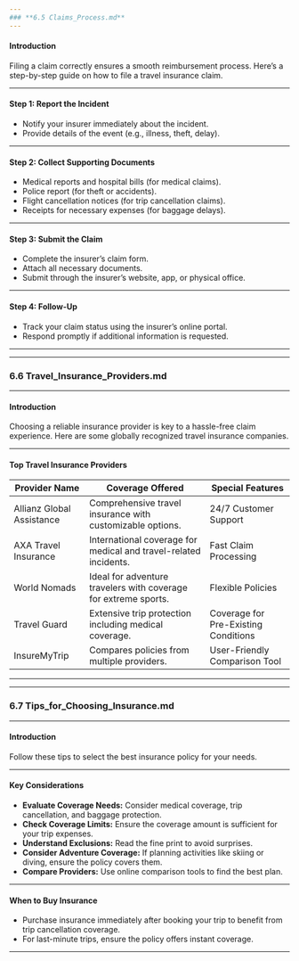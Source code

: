 ```yaml
---
### **6.5 Claims_Process.md**
---
```


#### **Introduction**

Filing a claim correctly ensures a smooth reimbursement process. Here’s a step-by-step guide on how to file a travel insurance claim.

---

#### **Step 1: Report the Incident**

- Notify your insurer immediately about the incident.
- Provide details of the event (e.g., illness, theft, delay).

---

#### **Step 2: Collect Supporting Documents**

- Medical reports and hospital bills (for medical claims).
- Police report (for theft or accidents).
- Flight cancellation notices (for trip cancellation claims).
- Receipts for necessary expenses (for baggage delays).

---

#### **Step 3: Submit the Claim**

- Complete the insurer’s claim form.
- Attach all necessary documents.
- Submit through the insurer’s website, app, or physical office.

---

#### **Step 4: Follow-Up**

- Track your claim status using the insurer’s online portal.
- Respond promptly if additional information is requested.

---

---

### **6.6 Travel_Insurance_Providers.md**

---

#### **Introduction**

Choosing a reliable insurance provider is key to a hassle-free claim experience. Here are some globally recognized travel insurance companies.

---

#### **Top Travel Insurance Providers**

| **Provider Name**         | **Coverage Offered**                                             | **Special Features**                 |
| ------------------------- | ---------------------------------------------------------------- | ------------------------------------ |
| Allianz Global Assistance | Comprehensive travel insurance with customizable options.        | 24/7 Customer Support                |
| AXA Travel Insurance      | International coverage for medical and travel-related incidents. | Fast Claim Processing                |
| World Nomads              | Ideal for adventure travelers with coverage for extreme sports.  | Flexible Policies                    |
| Travel Guard              | Extensive trip protection including medical coverage.            | Coverage for Pre-Existing Conditions |
| InsureMyTrip              | Compares policies from multiple providers.                       | User-Friendly Comparison Tool        |

---

---

### **6.7 Tips_for_Choosing_Insurance.md**

---

#### **Introduction**

Follow these tips to select the best insurance policy for your needs.

---

#### **Key Considerations**

- **Evaluate Coverage Needs:** Consider medical coverage, trip cancellation, and baggage protection.
- **Check Coverage Limits:** Ensure the coverage amount is sufficient for your trip expenses.
- **Understand Exclusions:** Read the fine print to avoid surprises.
- **Consider Adventure Coverage:** If planning activities like skiing or diving, ensure the policy covers them.
- **Compare Providers:** Use online comparison tools to find the best plan.

---

#### **When to Buy Insurance**

- Purchase insurance immediately after booking your trip to benefit from trip cancellation coverage.
- For last-minute trips, ensure the policy offers instant coverage.

---

